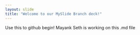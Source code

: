 ```yaml
---
layout: slide
title: "Welcome to our MySlide Branch deck!"
---
```


Use this to github begin!
Mayank Seth is working on this .md file

